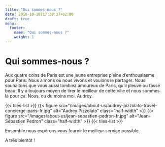 ```yaml
---
title: "Qui sommes-nous ?"
date: 2018-10-18T17:30:37+02:00
draft: true
menu:
  footer:
    name: "Qui sommes-nous ?"
    weight: 1
---
```


# Qui sommes-nous ?

Aux quatre coins de Paris est une jeune entreprise pleine d’enthousiasme pour Paris. Nous aimons où nous vivons et voulons le partager. Nous souhaitons que vous aussi tombiez amoureux de Paris, qu’il pleuve ou fasse beau. Il y a toujours moyen de tirer le meilleur de cette ville et nous sommes là pour ça. Nous, ou du moins moi, Audrey.

{{< tiles-list >}}
  {{< figure src="/images/about-us/audrey-pizzolato-travel-concierge-paris-fr.jpg" alt="Audrey Pizzolato" class="half-width" >}}
  {{< figure src="/images/about-us/jean-sebastien-pedron-fr.jpg" alt="Jean-Sébastien Pedron" class="half-width" >}}
{{< tiles-list >}}

Ensemble nous espérons vous fournir le meilleur service possible.

A très bientôt !